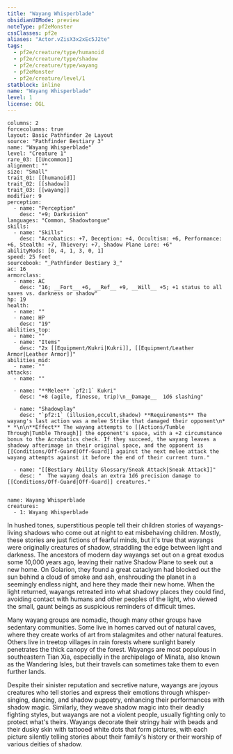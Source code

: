 ```yaml
---
title: "Wayang Whisperblade"
obsidianUIMode: preview
noteType: pf2eMonster
cssClasses: pf2e
aliases: "Actor.vZisX3x2xEc5J2te" 
tags:
  - pf2e/creature/type/humanoid
  - pf2e/creature/type/shadow
  - pf2e/creature/type/wayang
  - pf2eMonster
  - pf2e/creature/level/1
statblock: inline
name: "Wayang Whisperblade"
level: 1
license: OGL
---
```


```statblock
columns: 2
forcecolumns: true
layout: Basic Pathfinder 2e Layout
source: "Pathfinder Bestiary 3"
name: "Wayang Whisperblade"
level: "Creature 1"
rare_03: [[Uncommon]]
alignment: ""
size: "Small"
trait_01: [[humanoid]]
trait_02: [[shadow]]
trait_03: [[wayang]]
modifier: 9
perception:
  - name: "Perception"
    desc: "+9; Darkvision"
languages: "Common, Shadowtongue"
skills:
  - name: "Skills"
    desc: "Acrobatics: +7, Deception: +4, Occultism: +6, Performance: +6, Stealth: +7, Thievery: +7, Shadow Plane Lore: +6"
abilityMods: [0, 4, 1, 3, 0, 1]
speed: 25 feet
sourcebook: "_Pathfinder Bestiary 3_"
ac: 16
armorclass:
  - name: AC
    desc: "16; __Fort__ +6, __Ref__ +9, __Will__ +5; +1 status to all saves vs. darkness or shadow"
hp: 19
health:
  - name: ""
  - name: HP
    desc: "19"
abilities_top:
  - name: ""
  - name: "Items"
    desc: "2x [[Equipment/Kukri|Kukri]], [[Equipment/Leather Armor|Leather Armor]]"
abilities_mid:
  - name: ""
attacks:
  - name: ""

  - name: "**Melee** `pf2:1` Kukri"
    desc: "+8 (agile, finesse, trip)\n__Damage__  1d6 slashing"

  - name: "Shadowplay"
    desc: "`pf2:1` (illusion,occult,shadow) **Requirements** The wayang's last action was a melee Strike that damaged their opponent\n* * *\n\n**Effect** The wayang attempts to [[Actions/Tumble Through|Tumble Through]] the opponent's space, with a +2 circumstance bonus to the Acrobatics check. If they succeed, the wayang leaves a shadowy afterimage in their original space, and the opponent is [[Conditions/Off-Guard|Off-Guard]] against the next melee attack the wayang attempts against it before the end of their current turn."

  - name: "[[Bestiary Ability Glossary/Sneak Attack|Sneak Attack]]"
    desc: "  The wayang deals an extra 1d6 precision damage to [[Conditions/Off-Guard|Off-Guard]] creatures."
 
```

```encounter-table
name: Wayang Whisperblade
creatures:
  - 1: Wayang Whisperblade
```



In hushed tones, superstitious people tell their children stories of wayangs-living shadows who come out at night to eat misbehaving children. Mostly, these stories are just fictions of fearful minds, but it's true that wayangs were originally creatures of shadow, straddling the edge between light and darkness. The ancestors of modern day wayangs set out on a great exodus some 10,000 years ago, leaving their native Shadow Plane to seek out a new home. On Golarion, they found a great cataclysm had blocked out the sun behind a cloud of smoke and ash, enshrouding the planet in a seemingly endless night, and here they made their new home. When the light returned, wayangs retreated into what shadowy places they could find, avoiding contact with humans and other peoples of the light, who viewed the small, gaunt beings as suspicious reminders of difficult times.

Many wayang groups are nomadic, though many other groups have sedentary communities. Some live in homes carved out of natural caves, where they create works of art from stalagmites and other natural features. Others live in treetop villages in rain forests where sunlight barely penetrates the thick canopy of the forest. Wayangs are most populous in southeastern Tian Xia, especially in the archipelago of Minata, also known as the Wandering Isles, but their travels can sometimes take them to even further lands.

Despite their sinister reputation and secretive nature, wayangs are joyous creatures who tell stories and express their emotions through whisper-singing, dancing, and shadow puppetry, enhancing their performances with shadow magic. Similarly, they weave shadow magic into their deadly fighting styles, but wayangs are not a violent people, usually fighting only to protect what's theirs. Wayangs decorate their stringy hair with beads and their dusky skin with tattooed white dots that form pictures, with each picture silently telling stories about their family's history or their worship of various deities of shadow.
